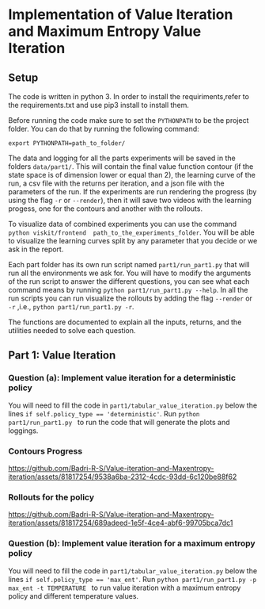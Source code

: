 # Implementation of Value Iteration and Maximum Entropy Value Iteration
## Setup
The code is written in python 3. In order to install the requiriments,refer to the requirements.txt and use pip3 install to install them.

Before running the code make sure to set the `PYTHONPATH` to be the project folder. You can do that by running 
the following command:

`export PYTHONPATH=path_to_folder/`

The data and logging for all the parts experiments will be saved in the folders `data/part1/`. This will contain
the final value function contour (if the state space is of dimension lower or equal than 2), the learning curve of the
run, a csv file with the returns per iteration, and a json file with the parameters of the run. If the experiments are
 run rendering the progress (by using the flag `-r` or `--render`), then it will save two videos with the learning
 progess, one for the contours and another with the rollouts.
 
 
To visualize data of combined experiments you can use the command `python viskit/frontend 
path_to_the_experiments_folder`. You will be able to visualize the learning curves split by any parameter that you 
decide or we ask in the report.

Each part folder has its own run script named `part1/run_part1.py` that will run all the environments we ask for.
You will have to modify the arguments of the run script to answer the different questions, you can see what each
command means by running `python part1/run_part1.py --help`. In all the run scripts you can run visualize the 
rollouts by adding the flag `--render` or `-r` ,i.e., `python part1/run_part1.py -r`.

The functions are documented to explain all the inputs, returns, and the utilities needed to solve each question.


## Part 1: Value Iteration
### Question (a): Implement value iteration for a deterministic policy
You will need to fill the code in `part1/tabular_value_iteration.py`
 below the lines `if self.policy_type == 'deterministic'`. Run `python part1/run_part1.py `
to run the code that will generate the plots and loggings.

### Contours Progress


https://github.com/Badri-R-S/Value-iteration-and-Maxentropy-iteration/assets/81817254/9538a6ba-2312-4cdc-93dd-6c120be88f62

### Rollouts for the policy


https://github.com/Badri-R-S/Value-iteration-and-Maxentropy-iteration/assets/81817254/689adeed-1e5f-4ce4-abf6-99705bca7dc1




### Question (b): Implement value iteration for a maximum entropy policy
You will need to fill the code in `part1/tabular_value_iteration.py`
 below the lines `if self.policy_type == 'max_ent'`. Run `python part1/run_part1.py -p max_ent -t TEMPERATURE `
to run value iteration with a maximum entropy policy and different temperature values.




